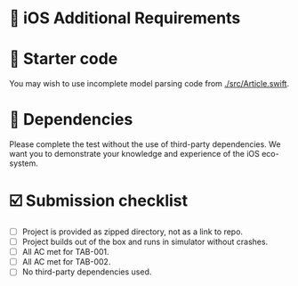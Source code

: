 # 📱 iOS Additional Requirements

# 🚀 Starter code

You may wish to use incomplete model parsing code from [./src/Article.swift](./src/Article.swift).

# 👾 Dependencies

Please complete the test without the use of third-party dependencies. We want you to demonstrate your knowledge and experience of the iOS eco-system.

# ☑️ Submission checklist

- [ ] Project is provided as zipped directory, not as a link to repo.
- [ ] Project builds out of the box and runs in simulator without crashes.
- [ ] All AC met for TAB-001.
- [ ] All AC met for TAB-002.
- [ ] No third-party dependencies used.
